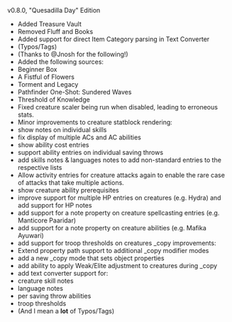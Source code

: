 v0.8.0, "Quesadilla Day" Edition

- Added Treasure Vault
- Removed Fluff and Books
- Added support for direct Item Category parsing in Text Converter
- (Typos/Tags)
- (Thanks to @Jnosh for the following!)
- Added the following sources:
 - Beginner Box
 - A Fistful of Flowers
 - Torment and Legacy
 - Pathfinder One-Shot: Sundered Waves
 - Threshold of Knowledge
- Fixed creature scaler being run when disabled, leading to erroneous stats.
- Minor improvements to creature statblock rendering:
 - show notes on individual skills
 - fix display of multiple ACs and AC abilities
 - show ability cost entries
 - support ability entries on individual saving throws
 - add skills notes & languages notes to add non-standard entries to the respective lists
 - Allow activity entries for creature attacks again to enable the rare case of attacks that take multiple actions.
 - show creature ability prerequisites
 - improve support for multiple HP entries on creatures (e.g. Hydra) and add support for HP notes
 - add support for a note property on creature spellcasting entries (e.g. Manticore Paaridar)
 - add support for a note property on creature abilities (e.g. Mafika Ayuwari)
 - add support for troop thresholds on creatures
 _copy improvements:
 - Extend property path support to additional _copy modifier modes
 - add a new _copy mode that sets object properties
 - add ability to apply Weak/Elite adjustment to creatures during _copy
- add text converter support for:
 - creature skill notes
 - language notes
 - per saving throw abilities
 - troop thresholds
- (And I mean a **lot** of Typos/Tags)
